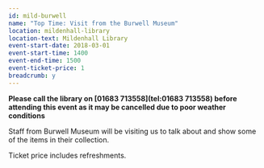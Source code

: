 ```yaml
---
id: mild-burwell
name: "Top Time: Visit from the Burwell Museum"
location: mildenhall-library
location-text: Mildenhall Library
event-start-date: 2018-03-01
event-start-time: 1400
event-end-time: 1500
event-ticket-price: 1
breadcrumb: y
---
```


**Please call the library on [01683 713558](tel:01683 713558) before attending this event as it may be cancelled due to poor weather conditions**

Staff from Burwell Museum will be visiting us to talk about and show some of the items in their collection.

Ticket price includes refreshments.
